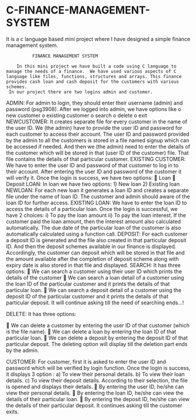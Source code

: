 # C-FINANCE-MANAGEMENT-SYSTEM
It is a c language based mini project where I have designed a simple finance management system. 
                                                              
              FINANCE MANAGEMENT SYSTEM

        In this mini project we have built a code using C language to manage the needs of a finance.  We have used various aspects of C language like files, functions, structures and arrays. This finance provides cash loan and cash deposit for the customers with various schemes.
     In our project there are two logins admin and customer.

ADMIN:
       For admin to login, they should enter their username (admin) and password (psg3908). 
         After we logged into admin, we have options like
o	new customer
o	existing customer
o	search
o	delete
o	exit
NEWCUSTOMER:
                       It creates separate file for every customer in the name of the user ID. We (the admin) have to provide the user ID and password for each customer to access their account.
                      The user ID and password provided by the admin to all the customers is stored in a file named signup which can be accessed if needed.
                       And then we (the admin) need to enter the details of the customer which will be stored in that (user ID of the customer) file. That file contains the details of that particular customer.
EXISTING CUSTOMER:
                          We have to enter the user ID and password of that customer to log in to their account.
                 After entering the user ID and password of the customer it will verify it. 
                Once the login is success, we have two options:
	Loan
	Deposit
                  LOAN:
                               In loan we have two options:
                                                 1) New loan 
                                                 2) Existing loan
                              NEWLOAN:
                                    For each new loan it generates a loan ID and creates a separate file under the name of loan ID.
                                   The customer and admin should aware of the loan ID for further access.
                             EXISTING LOAN:
                                                         We have to enter the loan ID to access the details of a particular loan. Once the login is successful, we have 2 choices:
                              i) To pay the loan amount 
                              ii) To pay the loan interest.
                               If the customer paid the loan amount, then the interest amount also calculated automatically.
                               The due date of the particular loan of the customer is also automatically calculated using a function call.
                 DEPOSIT:
                               For each customer a deposit ID is generated and the file also created in that particular deposit ID.
                                And then the deposit schemes available in our finance is displayed.
                               Accordingly, the customer can deposit which will be stored in that file and the amount available after the completion of deposit scheme along with expiry date is also stored in that file and displayed.
          SEARCH:
                       It has three options: 
	We can search a customer using their user ID which prints the details of the customer
	We can search a loan detail of a customer using the loan ID of the particular customer and it prints the details of that particular loan.
	 We can search a deposit detail of a customer using the deposit ID of the particular customer and it prints the details of that particular deposit.
It will continue asking till the need of searching ends...!

DELETE:
                                     It has three options:
     
	We can delete a customer by entering the user ID of that customer (which is the file name).
	We can delete a loan by entering the loan ID of that particular loan. 
	We can delete a deposit by entering the deposit ID of that particular deposit.
The deleting option will display till the deletion part ends by the admin.

CUSTOMER:
            For customer, first it is asked to enter the user ID and password which will be verified by login function.
       Once the login is success, it displays 3 option :
a)	To view their personal details.
b)	To view their loan details.
c)	To view their deposit details.
        According to their selection, the file is opened and displays their details.
	By entering the user ID, he/she can view their personal details.
	By entering the loan ID, he/she can view the details of their particular loan.
	By entering the deposit ID, he/she can view the details of their particular deposit.
It continues asking till the customer exits.


